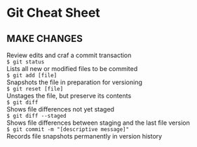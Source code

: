 # Git Cheat Sheet

## MAKE CHANGES
Review edits and craf a commit transaction <br/>
`$ git status` <br/>
Lists all new or modified files to be commited <br/>
`$ git add [file]` <br/>
Snapshots the file in preparation for versioning <br/>
`$ git reset [file]` <br/>
Unstages the file, but preserve its contents <br/>
`$ git diff` <br/>
Shows file differences not yet staged <br/>
`$ git diff --staged` <br/>
Shows file differences between staging and the last file version <br/>
`$ git commit -m "[descriptive message]"` <br/>
Records file snapshots permanently in version history

